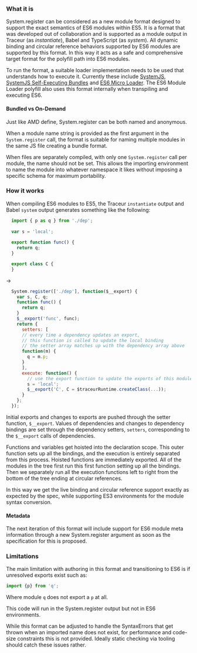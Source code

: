 ### What it is

System.register can be considered as a new module format designed to support the exact semantics of ES6 modules within ES5. It is a format that was developed out of collaboration and is supported as a module output in Traceur (as _instantiate_), Babel and TypeScript (as _system_). All dynamic binding and circular reference behaviors supported by ES6 modules are supported by this format. In this way it acts as a safe and comprehensive target format for the polyfill path into ES6 modules.

To run the format, a suitable loader implementation needs to be used that understands how to execute it. Currently these include [SystemJS](https://github.com/systemjs/systemjs), [SystemJS Self-Executing Bundles](https://github.com/systemjs/builder#sfx-bundles) and [ES6 Micro Loader](https://github.com/caridy/es6-micro-loader). The ES6 Module Loader polyfill also uses this format internally when transpiling and executing ES6.

#### Bundled vs On-Demand

Just like AMD define, System.register can be both named and anonymous.

When a module name string is provided as the first argument in the `System.register` call, the format is suitable for naming multiple modules in the same JS file creating a bundle format.

When files are separately compiled, with only one `System.register` call per module, the name should not be set. This allows the importing environment to name the module into whatever namespace it likes without imposing a specific schema for maximum portability.

### How it works

When compiling ES6 modules to ES5, the Traceur `instantiate` output and Babel `system` output generates something like the following:

```javascript
  import { p as q } from './dep';
 
  var s = 'local';
  
  export function func() {
    return q;
  }

  export class C {
  }
```

->

```javascript
  System.register(['./dep'], function($__export) {
    var s, C, q;
    function func() {
      return q;
    }
    $__export('func', func);
    return {
      setters: [
      // every time a dependency updates an export, 
      // this function is called to update the local binding
      // the setter array matches up with the dependency array above
      function(m) {
        q = m.p;
      }
      ],
      execute: function() {
        // use the export function to update the exports of this module
        s = 'local';
        $__export('C', C = $traceurRuntime.createClass(...));
      }
    };
  });
```

Initial exports and changes to exports are pushed through the setter function, `$__export`. Values of dependencies and changes to dependency bindings are set through the dependency setters, `setters`, corresponding to the `$__export` calls of dependencies.

Functions and variables get hoisted into the declaration scope. This outer function sets up all the bindings, and the execution is entirely separated from this process. Hoisted functions are immediately exported. All of the modules in the tree first run this first function setting up all the bindings. Then we separately run all the execution functions left to right from the bottom of the tree ending at circular references.

In this way we get the live binding and circular reference support exactly as expected by the spec, while supporting ES3 environments for the module syntax conversion.

#### Metadata

The next iteration of this format will include support for ES6 module meta information through a new System.register argument as soon as the specification for this is proposed.

### Limitations

The main limitation with authoring in this format and transitioning to ES6 is if unresolved exports exist such as:

```javascript
import {p} from 'q';
```

Where module `q` does not export a `p` at all.

This code will run in the System.register output but not in ES6 environments.

While this format can be adjusted to handle the SyntaxErrors that get thrown when an imported name does not exist, for performance and code-size constraints this is not provided. Ideally static checking via tooling should catch these issues rather.
